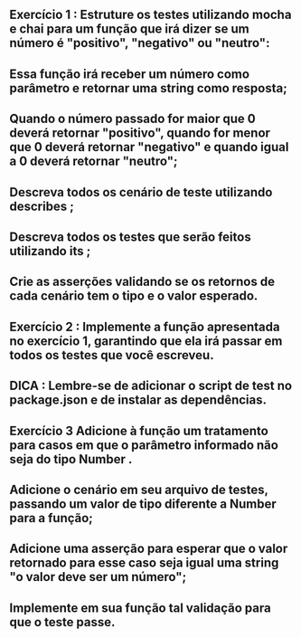 ## Exercício 1 : Estruture os testes utilizando mocha e chai para um função que irá dizer se um número é "positivo", "negativo" ou "neutro":
## Essa função irá receber um número como parâmetro e retornar uma string como resposta;
## Quando o número passado for maior que 0 deverá retornar "positivo", quando for menor que 0 deverá retornar "negativo" e quando igual a 0 deverá retornar "neutro";
## Descreva todos os cenário de teste utilizando describes ;
## Descreva todos os testes que serão feitos utilizando its ;
## Crie as asserções validando se os retornos de cada cenário tem o tipo e o valor esperado.
## Exercício 2 : Implemente a função apresentada no exercício 1, garantindo que ela irá passar em todos os testes que você escreveu.
## DICA : Lembre-se de adicionar o script de test no package.json e de instalar as dependências.
## Exercício 3 Adicione à função um tratamento para casos em que o parâmetro informado não seja do tipo Number .
## Adicione o cenário em seu arquivo de testes, passando um valor de tipo diferente a Number para a função;
## Adicione uma asserção para esperar que o valor retornado para esse caso seja igual uma string "o valor deve ser um número";
## Implemente em sua função tal validação para que o teste passe.
